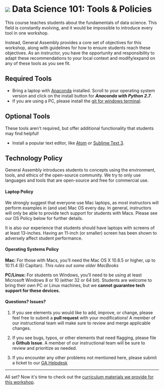 # ![](https://ga-dash.s3.amazonaws.com/production/assets/logo-9f88ae6c9c3871690e33280fcf557f33.png) Data Science 101: Tools & Policies

This course teaches students about the fundamentals of data science. This field is constantly evolving, and it would be impossible to introduce every tool in one workshop.

Instead, General Assembly provides a core set of objectives for this workshop, along with guidelines for how to ensure students reach these objectives. As an instructor, you have the opportunity and responsibility to adapt these recommendations to your local context and modify/expand on any of these tools as you see fit.


## Required Tools

- Bring a laptop with [Anaconda](https://www.continuum.io/downloads) installed. Scroll to your operating system version and click on the install button for ***Anaconda with Python 2.7***.
- If you are using a PC, please install the [git for windows terminal](https://git-for-windows.github.io).

## Optional Tools
These tools aren't required, but offer additional functionality that students may find helpful!

- Install a popular text editor, like [Atom](https://atom.io) or [Sublime Text 3](http://www.sublimetext.com).


## Technology Policy

General Assembly introduces students to concepts using the environment, tools, and ethics of the open-source community. We try to only use languages and tools that are open-source and free for commercial use.

#### Laptop Policy

We strongly suggest that everyone use Mac laptops, as most instructors will perform examples in (and use) Mac OS every day. In general, instructors will only be able to provide tech support for students with Macs. Please see our OS Policy below for further details.  

It is also our experience that students should have laptops with screens of at least 13-inches. Having an 11-inch (or smaller) screen has been shown to adversely affect student performance.


#### Operating Systems Policy

**Mac:** For those with Macs, you’ll need the Mac OS X 10.8.5 or higher, up to 10.11.4 (El Capitan). *This rules out some older MacBooks*

**PC/Linux:** For students on Windows, you’ll need to be using at least Microsoft Windows 8 or 10 (either 32 or 64 bit). Students are welcome to bring their own PC or Linux machines, but we **cannot guarantee tech support for these devices.**


#### Questions? Issues?

1. If you see elements you would like to add, improve, or change, please feel free to submit a **pull request** with your modifications! A member of our instructional team will make sure to review and merge applicable changes.

2. If you see bugs, typos, or other elements that need flagging, please file a **Github Issue**. A member of our instructional team will be sure to review and prioritize as needed.

3. If you encounter any other problems not mentioned here, please submit a ticket to our [GA Helpdesk]()

---

All set? Now it's time to check out the [curriculum materials we provide for this workshop](../02-materials/).
